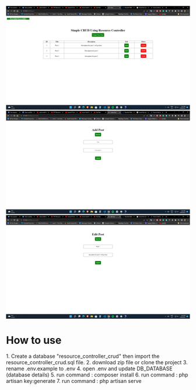 <img src="images/1.png">
<img src="images/2.png">
<img src="images/3.png">

<h1>How to use</h1>
1. Create a database "resource_controller_crud" then import the resource_controller_crud.sql file.
2. download zip file or clone the project
3. rename .env.example to .env
4. open .env and update DB_DATABASE (database details)
5. run command : composer install
6. run command : php artisan key:generate
7. run command : php artisan serve
